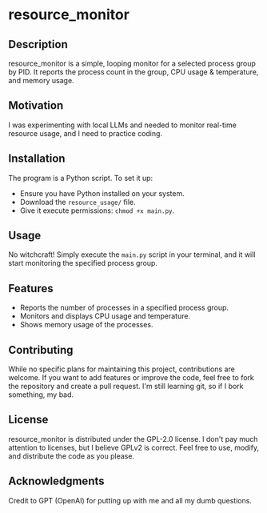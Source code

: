 # resource_monitor

## Description

resource_monitor is a simple, looping monitor for a selected process group by PID. It reports the process count in the group, CPU usage & temperature, and memory usage.

## Motivation

I was experimenting with local LLMs and needed to monitor real-time resource usage, and I need to practice coding.

## Installation

The program is a Python script. To set it up:

- Ensure you have Python installed on your system.
- Download the `resource_usage/` file.
- Give it execute permissions: `chmod +x main.py`.

## Usage

No witchcraft! Simply execute the `main.py` script in your terminal, and it will start monitoring the specified process group.

## Features

- Reports the number of processes in a specified process group.
- Monitors and displays CPU usage and temperature.
- Shows memory usage of the processes.

## Contributing

While no specific plans for maintaining this project, contributions are welcome. If you want to add features or improve the code, feel free to fork the repository and create a pull request. I'm still learning git, so if I bork something, my bad.

## License

resource_monitor is distributed under the GPL-2.0 license. I don't pay much attention to licenses, but I believe GPLv2 is correct. Feel free to use, modify, and distribute the code as you please.

## Acknowledgments

Credit to GPT (OpenAI) for putting up with me and all my dumb questions.
